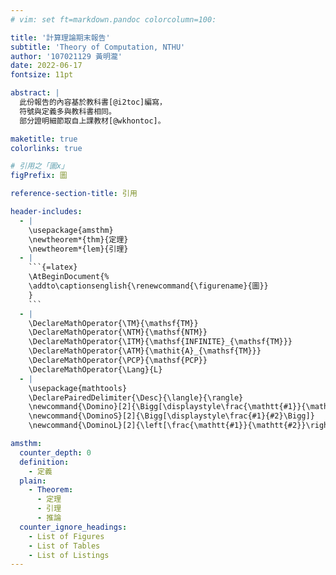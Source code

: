 ```yaml
---
# vim: set ft=markdown.pandoc colorcolumn=100:

title: '計算理論期末報告'
subtitle: 'Theory of Computation, NTHU'
author: '107021129 黃明瀧'
date: 2022-06-17
fontsize: 11pt

abstract: |
  此份報告的內容基於教科書[@i2toc]編寫，
  符號與定義多與教科書相同。
  部分證明細節取自上課教材[@wkhontoc]。

maketitle: true
colorlinks: true

# 引用之「圖x」
figPrefix: 圖

reference-section-title: 引用

header-includes:
  - |
    \usepackage{amsthm}
    \newtheorem*{thm}{定理}
    \newtheorem*{lem}{引理}
  - |
    ```{=latex}
    \AtBeginDocument{%
    \addto\captionsenglish{\renewcommand{\figurename}{圖}}
    }
    ```
  - |
    \DeclareMathOperator{\TM}{\mathsf{TM}}
    \DeclareMathOperator{\NTM}{\mathsf{NTM}}
    \DeclareMathOperator{\ITM}{\mathsf{INFINITE}_{\mathsf{TM}}}
    \DeclareMathOperator{\ATM}{\mathit{A}_{\mathsf{TM}}}
    \DeclareMathOperator{\PCP}{\mathsf{PCP}}
    \DeclareMathOperator{\Lang}{L}
  - |
    \usepackage{mathtools}
    \DeclarePairedDelimiter{\Desc}{\langle}{\rangle}
    \newcommand{\Domino}[2]{\Bigg[\displaystyle\frac{\mathtt{#1}}{\mathtt{#2}}\Bigg]}
    \newcommand{\DominoS}[2]{\Bigg[\displaystyle\frac{#1}{#2}\Bigg]}
    \newcommand{\DominoL}[2]{\left[\frac{\mathtt{#1}}{\mathtt{#2}}\right]}

amsthm:
  counter_depth: 0
  definition:
    - 定義
  plain:
    - Theorem:
      - 定理
      - 引理
      - 推論
  counter_ignore_headings:
    - List of Figures
    - List of Tables
    - List of Listings
---
```

